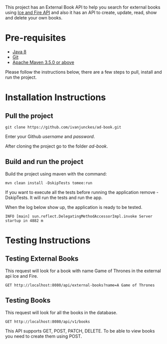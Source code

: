 This project has an External Book API to help you search for external books using [Ice and Fire API](https://anapioficeandfire.com/Documentation#books) and also it has an API to create, update, read, show and delete your own books.

# Pre-requisites 
- [Java 8](https://www.oracle.com/technetwork/pt/java/javase/downloads/jdk8-downloads-2133151.html)
- [Git](https://git-scm.com/)
- [Apache Maven 3.5.0 or above](https://maven.apache.org/download.cgi)

Please follow the instructions below, there are a few steps to pull, install and run the project. 

# Installation Instructions

## Pull the project
```
git clone https://github.com/ivanjunckes/ad-book.git
```
Enter your Github *username* and *password*.

After cloning the project go to the folder *ad-book*.

## Build and run the project
Build the project using maven with the command:
``` 
mvn clean install -DskipTests tomee:run
```
If you want to execute all the tests before running the application remove -DskipTests. It will run the tests and run the app.

When the log below show up, the application is ready to be tested.
```
INFO [main] sun.reflect.DelegatingMethodAccessorImpl.invoke Server startup in 4882 m
```

# Testing Instructions

## Testing External Books
This request will look for a book with name Game of Thrones in the external api Ice and Fire.
```
GET http://localhost:8080/api/external-books?name=A Game of Thrones
```

## Testing Books
This request will look for all the books in the database. 
```
GET http://localhost:8080/api/v1/books
```

This API supports GET, POST, PATCH, DELETE. To be able to view books you need to create them using POST.


